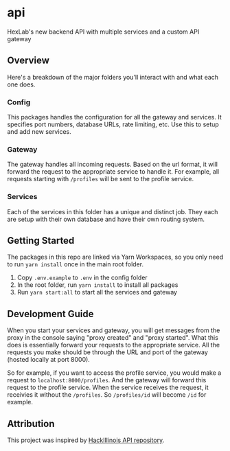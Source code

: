 # api

HexLab's new backend API with multiple services and a custom API gateway

## Overview

Here's a breakdown of the major folders you'll interact with and what each one does.

### Config

This packages handles the configuration for all the gateway and services. It specifies port numbers, database URLs, rate limiting, etc. Use this to setup and add new services.

### Gateway

The gateway handles all incoming requests. Based on the url format, it will forward the request to the appropriate service to handle it. For example, all requests starting with `/profiles` will be sent to the profile service.

### Services

Each of the services in this folder has a unique and distinct job. They each are setup with their own database and have their own routing system.

## Getting Started

The packages in this repo are linked via Yarn Workspaces, so you only need to run `yarn install` once in the main root folder.

1. Copy `.env.example` to `.env` in the config folder
2. In the root folder, run `yarn install` to install all packages
3. Run `yarn start:all` to start all the services and gateway

## Development Guide

When you start your services and gateway, you will get messages from the proxy in the console saying "proxy created" and "proxy started". What this does is essentially forward your requests to the appropriate service. All the requests you make should be through the URL and port of the gateway (hosted locally at port 8000).

So for example, if you want to access the profile service, you would make a request to `localhost:8000/profiles`. And the gateway will forward this request to the profile service. When the service receives the request, it receivies it without the `/profiles`. So `/profiles/id` will become `/id` for example.

## Attribution

This project was inspired by [HackIllinois API repository](https://github.com/HackIllinois/api).
